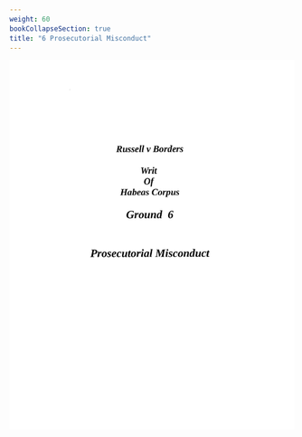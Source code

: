 ```yaml
---
weight: 60
bookCollapseSection: true
title: "6 Prosecutorial Misconduct"
---
```

![us_constitution_rip](jpg/hc6_01.jpg)
